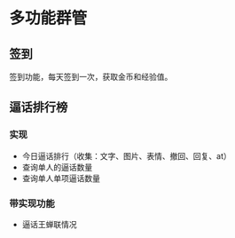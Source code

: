 # 多功能群管

## 签到

签到功能，每天签到一次，获取金币和经验值。

## 逼话排行榜

### 实现

- 今日逼话排行（收集：文字、图片、表情、撤回、回复、at）
- 查询单人的逼话数量
- 查询单人单项逼话数量

### 带实现功能

- 逼话王蝉联情况

